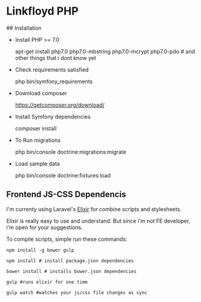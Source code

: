 Linkfloyd PHP
=============

## Installation

* Install PHP >= 7.0


    apt-get install php7.0 php7.0-mbstring php7.0-mcrypt php7.0-pdo # and other things that i dont know yet
    
* Check requirements satisfied

    
    php bin/symfony_requirements     
    
* Download composer


    https://getcomposer.org/download/
    
* Install Symfony dependencies    


    composer install

* To Run migrations


    php bin/console doctrine:migrations:migrate
    
* Load sample data


    php bin/console doctrine:fixtures:load
    
    
## Frontend JS-CSS Dependencis

I'm currenty using Laravel's [Elixir](https://laravel.com/docs/5.3/elixir) for combine scripts and stylesheets.

Elixir is really easy to use and understand. But since i'm not FE developer,
i'm open for your suggestions.

To compile scripts, simple run these commands:

    npm install -g bower gulp

    npm install # install package.json dependencies
    
    bower install # installs bower.json dependencies
    
    gulp #runs elixir for one time
    
    gulp watch #watches your js/css file changes as sync


